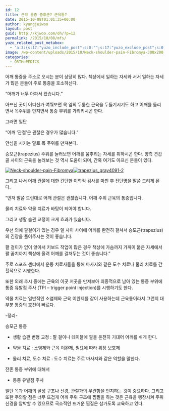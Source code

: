 ```yaml
---
id: 12
title: 근막 통증 증후군? 근육통?
date: 2015-10-08T01:01:35+00:00
author: kyungjeiwoo
layout: post
guid: http://kjwoo.com/oh/?p=12
permalink: /2015/10/08/mfs/
yuzo_related_post_metabox:
  - 'a:3:{s:17:"yuzo_include_post";s:0:"";s:17:"yuzo_exclude_post";s:0:"";s:21:"yuzo_disabled_related";N;}'
image: /wp-content/uploads/2015/10/Neck-shoulder-pain-Fibromya-300x200.jpg
categories:
  - ORTHoPEDICS
---
```

어깨 통증을 주소로 오시는 분이 상당히 많다. 책상에서 일하는 자세와 서서 일하는 자세가 많은 분들이 주로 통증을 호소하신다.
  
“어깨가 너무 아파서 왔습니다.”
  
아프신 곳이 어디신가 여쭤보면 목 옆의 두툼한 근육을 두들기시기도 하고 어깨를 돌리면서 목주위를 만지면서 통증 부위를 가리키시곤 한다.
  
그러면 일단
  
“어깨 &#8216;관절&#8217;은 괜찮은 경우가 많습니다.”
  
안심을 시키는 말로 목 주위를 만져본다.
  
승모근(trapezius) 주위를 눌러보면 어깨를 움추리는 자세를 취하시곤 한다. 양측 견갑골 사이의 근육을 눌러보는 것 역시 도움이 되며, 간혹 여기도 아프신 분들이 있다.

<a href="https://i2.wp.com/kjwoo.com/oh/wp-content/uploads/2015/10/Neck-shoulder-pain-Fibromya.jpg" data-rel="lightbox-0" title=""><img class="alignnone wp-image-13" src="https://i2.wp.com/drflanaganchiropractic.com/wp-content/uploads/2012/04/neck-pain.jpg?resize=457%2C304" alt="Neck-shoulder-pain-Fibromya" data-recalc-dims="1" /></a><a href="https://i2.wp.com/kjwoo.com/oh/wp-content/uploads/2015/10/trapezius_gray4091-2.jpg" data-rel="lightbox-1" title=""><img class="alignnone wp-image-14" src="https://i1.wp.com/f.tqn.com/y/backandneck/1/S/5/9/trapezius-resized.jpg?resize=294%2C304" alt="trapezius_gray4091-2" data-recalc-dims="1" /></a>

그리고 나서 어깨 관절에 대한 간단한 이학적 검사를 마친 후 진단명을 말씀 드리게 된다.
  
“먼저 말씀 드린대로 어깨 관절은 괜찮습니다. 어깨 주위 근육의 통증입니다.
  
물리 치료와 약물 치료가 바탕이 되어야 합니다.
  
그리고 생활 습관 교정이 크게 효과가 있습니다.
  
우선 의에 팔걸이가 있는 경우 일 사이 사이에 어깨를 완전히 걸쳐서 승모근(trapezius)의 긴장을 풀어주시는 것이 좋습니다.
  
팔 걸이가 없이 앉아서 키보드 작업이 많은 경우 책상에 가슴까지 가까이 붙은 자세에서 팔 꿈치까지 책상에 올려 어깨를 걸쳐두는 것이 좋습니다.”
  
주로 스포츠 센터에서 운동 치료사들을 통해 마사지와 같은 도수 치료나 물리 치료를 간헐적으로 시행한다.
  
또한 외래 추시 중에는 근육의 이곳 저곳을 만져보아 최종적으로 남아 있는 통증 부위에 통증 유발점 주사 (TPI – trigger point injection)를 시행하기도 한다.
  
약물 치료는 일반적인 소염제와 근육 이완제를 같이 사용하는데 근육통이라서 그런지 대부분 통증의 호전이 빠르다.

-정리-
  
승모근 통증

* 생활 습관 변형 교정 : 팔 걸이나 테이블에 팔을 온전히 기대어 어깨를 쉬게 한다.
  
* 약물 치료 : 소염제와 근육 이완제, 필요에 따라 위장 보호제
  
* 물리 치료, 도수 치료 : 도수 치료는 주로 마사지와 같은 역할을 말한다.

잔존 통증 부위에 대해서

* 통증 유발점 주사

일단 목과 어깨의 골성 구조나 신경, 관절과의 무관함을 인지하는 것이 중요하다. 그리고 또한 주의할 점은 너무 뜨겁게 어깨 주위 구조에 찜찔을 하는 것은 근육을 팽창시켜 주위 신경을 압박할 수 있으므로 국소적인 뜨거운 찜질은 삼가도록 교육하고 있다.